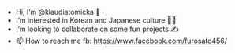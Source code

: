 - Hi, I’m @klaudiatomicka 🧚
- I’m interested in Korean and Japanese culture 🍣🥢
- I’m looking to collaborate on some fun projects ✍️
- 📫 How to reach me fb: https://www.facebook.com/furosato456/

